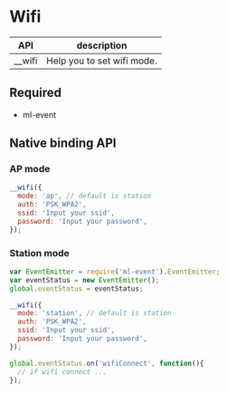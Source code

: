 # Wifi


| API | description |
| --- | --- |
| __wifi | Help you to set wifi mode. |

## Required

* ml-event

## Native binding API 

### AP mode

``` js
__wifi({
  mode: 'ap', // default is station
  auth: 'PSK_WPA2',
  ssid: 'Input your ssid',
  password: 'Input your password',
});

```

### Station mode

``` js
var EventEmitter = require('ml-event').EventEmitter;
var eventStatus = new EventEmitter();
global.eventStatus = eventStatus;

__wifi({
  mode: 'station', // default is station
  auth: 'PSK_WPA2',
  ssid: 'Input your ssid',
  password: 'Input your password',
});

global.eventStatus.on('wifiConnect', function(){
  // if wifi connect ...
});

```
